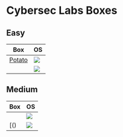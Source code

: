 # Cybersec Labs Boxes

## Easy

Box                                                                                                              | OS
---                                                                                                              | ---       
[Potato]()                                                                                                       | <img src="https://i.imgur.com/8SPmSeo.gif"/>
[]()                                                                                                             | <img src= "https://i.imgur.com/hZoovNY.png" />


## Medium

Box                                                                                                              | OS
---                                                                                                              | ---       
[]()                                                                                                             | <img src= "https://i.imgur.com/hZoovNY.png" />
[()                                                                                                              | <img  src= "https://i.imgur.com/8SPmSeo.gif"/>
